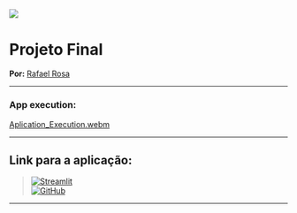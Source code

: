 [![](https://raw.githubusercontent.com/raafarosa/Ebac_Data_Scientist_General/main/utilities/newebac_logo_black_half.png)](https://github.com/raafarosa/Ebac_Data_Scientist_General)
---

# Projeto Final

**Por:** [Rafael Rosa](https://www.linkedin.com/in/rafael-rosa-alves/)<br>

---

### App execution: 
[Aplication_Execution.webm](https://github.com/raafarosa/Ebac_Data_Scientist_General/assets/141688193/c8451096-f54a-4f21-bb78-f248bb7de9a3)


---
## Link para a aplicação:

> [![Streamlit](https://img.shields.io/badge/Streamlit-FF4B4B?logo=Streamlit&logoColor=white)](https://module-38-final-project.streamlit.app/) <br>
> [![GitHub](https://img.shields.io/github/directory-file-count/raafarosa/Ebac_Data_Scientist_General/Module_19_-_Streamlit2%2FPractice_1?type=dir&style=flat-square&logo=Github)](https://github.com/raafarosa/Ebac_Data_Scientist_General/tree/main/Module_38_Streamlit_FinalProject/Final_Project)

---

